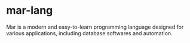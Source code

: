 # mar-lang
Mar  is a modern and easy-to-learn programming language designed for various applications, including database softwares and automation.
